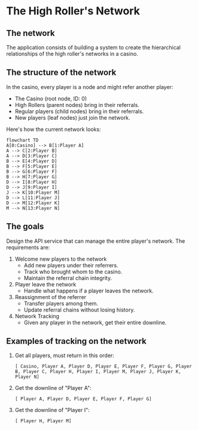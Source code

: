 # The High Roller's Network

## The network

The application consists of building a system to create the hierarchical relationships of the high roller's networks in a casino.

## The structure of the network

In the casino, every player is a node and might refer another player:

* The Casino (root node, ID: 0)
* High Rollers (parent nodes) bring in their referrals.
* Regular players (child nodes) bring in their referrals.
* New players (leaf nodes) just join the network.

Here's how the current network looks:

```mermaid
flowchart TD
A[0:Casino] --> B[1:Player A]
A --> C[2:Player B]
A --> D[3:Player C]
B --> E[4:Player D]
B --> F[5:Player E]
B --> G[6:Player F]
B --> H[7:Player G]
D --> I[8:Player H]
D --> J[9:Player I]
J --> K[10:Player M]
D --> L[11:Player J]
D --> M[12:Player K]
M --> N[13:Player N]
```

## The goals

Design the API service that can manage the entire player's network.
The requirements are:

1. Welcome new players to the network
    * Add new players under their referrers.
    * Track who brought whom to the casino.
    * Maintain the referral chain integrity.
2. Player leave the network
    * Handle what happens if a player leaves the network.
3. Reassignment of the referrer
    * Transfer players among them.
    * Update referral chains without losing history.
4. Network Tracking
    * Given any player in the network, get their entire downline.

## Examples of tracking on the network

1. Get all players, must return in this order:

    ```text
    [ Casino, Player A, Player D, Player E, Player F, Player G, Player B, Player C, Player H, Player I, Player M, Player J, Player K, Player N]
    ```

2. Get the downline of "Player A":

    ```text
    [ Player A, Player D, Player E, Player F, Player G]
    ```

3. Get the downline of "Player I":

    ```text
    [ Player H, Player M]
    ```

